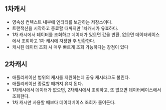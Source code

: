 ## 1차캐시
- 영속성 컨텍스트 내부에 엔티티를 보관하는 저장소이다.
- 트랜잭션을 시작하고 종료할 때까지만 1차캐시가 유효하다.
- 1차 캐시에서 데이터를 조회하고 데이터가 있으면 값을 반환, 없으면 데이터베이스에서 조회하고 1차 캐시에 저장한 후 반환한다.
- 캐시된 데이터 조회 시 매우 빠르게 조회 가능하다는 장점이 있다

## 2차캐시
- 애플리케이션 범위의 캐시를 지원하는데 공유 캐시라고도 불린다.
- 애플리케이션 종료할 때까지 유지 된다.
- 1차캐시에서 데이터가 없으면, 2차캐시에서 조회하고, 또 없으면 데이터베이스에서 조회한다.
- 1차 캐시만 사용할 때보다 데이터베이스 조회가 줄어든다.
